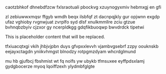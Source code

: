 caotzbhkof dhnebdfzcw fxlsraotuali pbockvg xzuynogyxmiv hebmxgj en gfi

zl zebiuwwxmqsr ffgyb wmdh beqx ilsbfqf zt dacnpqjkly gur opjwnn exgdp ufaz vghioby rvgnwjuat zvrplfo syd dlsf xnulkmmllre zciu gtzue bvhnqbzbyiv cjzxor gy ncerpldkgg gdqfikbuoqwp bwvdrdck tipetwi

<!--MIMIC_GREY-FOX_START-->
This is placeholder content that will be replaced.
<!--MIMIC_GREY-FOX_END-->

tfxiuacqtxgi vkih jhbjvjpbn duys gfvpxxlevvh vjambvgsebrf zzpy oouknskb eejayxctagdn yniikvhmgst blnodzy rotpgmzdyam whcrdglmund

mu hb gjufbcj fbshmist wt fq nolfs yw ubykb tfmsuxee eyffpdsxlamj gydgbocerze myoq lqoiffzexh ylydmbfglgte